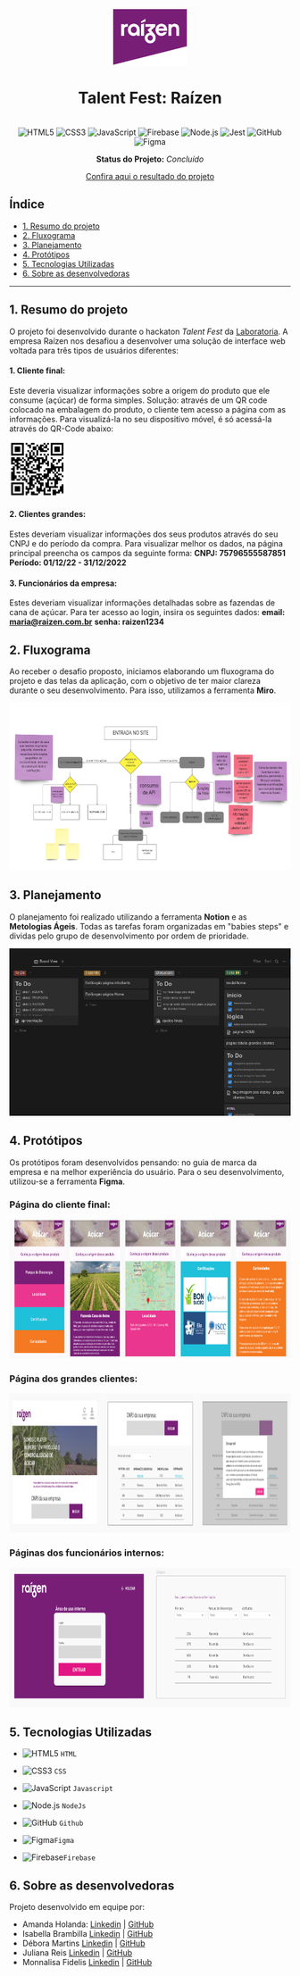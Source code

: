 <div align="center">

  <img src="src/img/logobandeirinha.png" alt="Logo Raizen" style="height: 100px" />  
  
  # Talent Fest: Raízen
  
  <br>

  <img src="https://cdn.jsdelivr.net/gh/devicons/devicon/icons/html5/html5-original.svg" alt="HTML5" style="height: 30px;"/>
  <img src="https://cdn.jsdelivr.net/gh/devicons/devicon/icons/css3/css3-original.svg" alt="CSS3" style="height: 30px;"/>
  <img src="https://cdn.jsdelivr.net/gh/devicons/devicon/icons/javascript/javascript-original.svg" alt="JavaScript" style="height: 30px;"/>
  <img src="https://cdn.jsdelivr.net/gh/devicons/devicon/icons/firebase/firebase-plain.svg" alt="Firebase" style="height: 30px;"/>
  <img src="https://cdn.jsdelivr.net/gh/devicons/devicon/icons/nodejs/nodejs-plain.svg" alt="Node.js" style="height: 30px;"/>
  <img src="https://cdn.jsdelivr.net/gh/devicons/devicon/icons/jest/jest-plain.svg" alt="Jest" style="height: 30px;"/> 
  <img src="https://cdn.jsdelivr.net/gh/devicons/devicon/icons/github/github-original.svg" alt="GitHub" style="height: 30px;"/> 
  <img src="https://cdn.jsdelivr.net/gh/devicons/devicon/icons/figma/figma-original.svg" alt="Figma" style="height: 30px;"/>

  <br>
  
  **Status do Projeto:** _Concluído_ 

  [Confira aqui o resultado do projeto](https://amanda-holanda.github.io/raizen-tf/)

</div>

## Índice

* [1. Resumo do projeto](#1-resumo-do-projeto)
* [2. Fluxograma](#2-fluxograma)
* [3. Planejamento](#3-planejamento)  
* [4. Protótipos](#4-protótipos)
* [5. Tecnologias Utilizadas](#5-tecnologias-utilizadas)
* [6. Sobre as desenvolvedoras](#6-sobre-as-desenvolvedoras)

***

## 1. Resumo do projeto

O projeto foi desenvolvido durante o hackaton *Talent Fest* da [Laboratoria](https://github.com/Laboratoria).
A empresa Raízen nos desafiou a desenvolver uma solução de interface web voltada para três tipos de usuários diferentes:
  #### 1. Cliente final: 
  Este deveria visualizar informações sobre a origem do produto que ele consume (açúcar) de forma simples. Solução: através de um QR code colocado na embalagem do produto, o cliente tem acesso a página com as informações. Para visualizá-la no seu dispositivo móvel, é só acessá-la através do QR-Code abaixo:

  <img src="src/img/qrcode.png" alt="qrcode" style="height: 100px" />
  
  #### 2. Clientes grandes: 
  Estes deveriam visualizar informações dos seus produtos através do seu CNPJ e do período da compra. Para visualizar melhor os dados, na página principal preencha os campos da seguinte forma:
  **CNPJ: 75796555587851**
  **Período: 01/12/22 - 31/12/2022**
  
  #### 3. Funcionários da empresa: 
  Estes deveriam visualizar informações detalhadas sobre as fazendas de cana de açúcar. Para ter acesso ao login, insira os seguintes dados:
  **email: maria@raizen.com.br**
  **senha: raizen1234**
   
## 2. Fluxograma

Ao receber o desafio proposto, iniciamos elaborando um fluxograma do projeto e das telas da aplicação, com o objetivo de ter maior clareza durante o seu desenvolvimento. Para isso, utilizamos a ferramenta **Miro**.

<img src="src/img/fluxograma.png" alt="fluxograma" style="height: 300px">
  
## 3. Planejamento

O planejamento foi realizado utilizando a ferramenta **Notion** e as **Metologias Ágeis**. Todas as tarefas foram organizadas em "babies steps" e dividas pelo grupo de desenvolvimento por ordem de prioridade.

<img src="src/img/notion.png" alt="planejamento notion" style="height: 300px">

## 4. Protótipos

Os protótipos foram desenvolvidos pensando: no guia de marca da empresa e na melhor experiência do usuário. Para o seu desenvolvimento, utilizou-se a ferramenta **Figma**.

### Página do cliente final:

<img src="src/img/prototipo-1.png" alt="prototipos" style="height: 250px"/>

### Página dos grandes clientes:

<img src="src/img/prototipo-3.png" alt="prototipos" style="height: 250px" />

### Páginas dos funcionários internos:

<img src="src/img/prototipo-2.png" alt="prototipos" style="height: 250px" />

## 5. Tecnologias Utilizadas

  - <img src="https://cdn.jsdelivr.net/gh/devicons/devicon/icons/html5/html5-original.svg" alt="HTML5" style="height: 30px;"/> `HTML`

  - <img src="https://cdn.jsdelivr.net/gh/devicons/devicon/icons/css3/css3-original.svg" alt="CSS3" style="height: 30px;"/> `CSS`

  - <img src="https://cdn.jsdelivr.net/gh/devicons/devicon/icons/javascript/javascript-original.svg" alt="JavaScript" style="height: 30px;"/> `Javascript`

  - <img src="https://cdn.jsdelivr.net/gh/devicons/devicon/icons/nodejs/nodejs-plain.svg" alt="Node.js" style="height: 30px;"/> `NodeJs`

  - <img src="https://cdn.jsdelivr.net/gh/devicons/devicon/icons/github/github-original.svg" alt="GitHub" style="height: 30px;"/> `Github`

  - <img src="https://cdn.jsdelivr.net/gh/devicons/devicon/icons/figma/figma-original.svg" alt="Figma" style="height: 30px;"/>`Figma`
  
  - <img src="https://cdn.jsdelivr.net/gh/devicons/devicon/icons/firebase/firebase-plain.svg" alt="Firebase" style="height: 30px;"/>`Firebase`
  
## 6. Sobre as desenvolvedoras

Projeto desenvolvido em equipe por: 
* Amanda Holanda: [Linkedin](https://www.linkedin.com/in/amandaholanda/) | [GitHub](https://github.com/amanda-holanda)
* Isabella Brambilla [Linkedin](https://www.linkedin.com/in/isabella-brambilla/) | [GitHub](https://github.com/bellabrambilla)
* Débora Martins [Linkedin](https://www.linkedin.com/in/d%C3%A9bora-martins-santos/) | [GitHub](https://github.com/deboramds)
* Juliana Reis [Linkedin](https://www.linkedin.com/in/juliana-dos-reis-fernandes/) | [GitHub](https://github.com/Juhreisf)
* Monnalisa Fidelis [Linkedin](https://www.linkedin.com/in/monnalisa-fidelis/) | [GitHub](https://github.com/MonnalisaFidelis)
